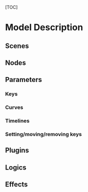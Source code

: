 [TOC]

# Model Description

## Scenes

## Nodes

## Parameters

### Keys

### Curves

### Timelines

### Setting/moving/removing keys

## Plugins

## Logics

## Effects